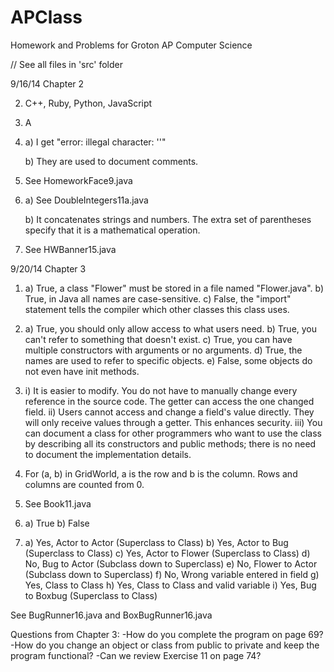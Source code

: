 APClass
=======

Homework and Problems for Groton AP Computer Science

// See all files in 'src' folder

9/16/14
Chapter 2

2. C++, Ruby, Python, JavaScript

4. A

8. a) I get "error: illegal character: '\'"
   
   b) They are used to document comments.

9. See HomeworkFace9.java

11. a) See DoubleIntegers11a.java

    b) It concatenates strings and numbers. The extra set of parentheses specify that it is a mathematical operation.

15. See HWBanner15.java


9/20/14
Chapter 3

1. a) True, a class "Flower" must be stored in a file named "Flower.java".
   b) True, in Java all names are case-sensitive.
   c) False, the "import" statement tells the compiler which other classes this class uses.

4. a) True, you should only allow access to what users need.
   b) True, you can't refer to something that doesn't exist.
   c) True, you can have multiple constructors with arguments or no arguments.
   d) True, the names are used to refer to specific objects.
   e) False, some objects do not even have init methods.

5. i) It is easier to modify. You do not have to manually change every reference in the source code. The getter can access the          one changed field.
   ii) Users cannot access and change a field's value directly. They will only receive values through a getter. This enhances           security.
   iii) You can document a class for other programmers who want to use the class by describing all its constructors and public          methods; there is no need to document the implementation details.

7. For (a, b) in GridWorld, a is the row and b is the column. Rows and columns are counted from 0.

11. See Book11.java

14. a) True
    b) False

16. a) Yes, Actor to Actor (Superclass to Class)
    b) Yes, Actor to Bug (Superclass to Class)
    c) Yes, Actor to Flower (Superclass to Class)
    d) No, Bug to Actor (Subclass down to Superclass)
    e) No, Flower to Actor (Subclass down to Superclass)
    f) No, Wrong variable entered in field
    g) Yes, Class to Class
    h) Yes, Class to Class and valid variable
    i) Yes, Bug to Boxbug (Superclass to Class)

   See BugRunner16.java and BoxBugRunner16.java
   
Questions from Chapter 3:
   -How do you complete the program on page 69?
   -How do you change an object or class from public to private and keep the program functional?
   -Can we review Exercise 11 on page 74?
